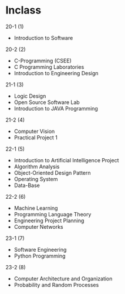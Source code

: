 # Inclass

20-1 (1)
- Introduction to Software

20-2 (2)
- C-Programming (CSEE)
- C Programming Laboratories
- Introduction to Engineering Design

21-1 (3)
- Logic Design
- Open Source Software Lab
- Introduction to JAVA Programming

21-2 (4)
- Computer Vision
- Practical Project 1

22-1 (5)
- Introduction to Artificial Intelligence Project
- Algorithm Analysis
- Object-Oriented Design Pattern
- Operating System
- Data-Base

22-2 (6)
- Machine Learning
- Programming Language Theory
- Engineering Project Planning
- Computer Networks

23-1 (7)
- Software Engineering
- Python Programming

23-2 (8)
- Computer Architecture and Organization
- Probability and Random Processes
